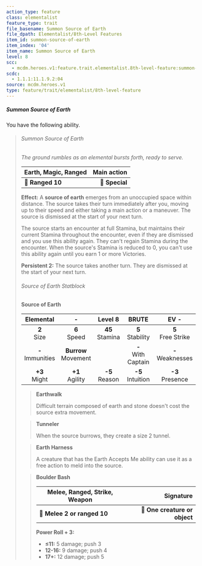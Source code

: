 ```yaml
---
action_type: feature
class: elementalist
feature_type: trait
file_basename: Summon Source of Earth
file_dpath: Elementalist/8th-Level Features
item_id: summon-source-of-earth
item_index: '04'
item_name: Summon Source of Earth
level: 8
scc:
  - mcdm.heroes.v1:feature.trait.elementalist.8th-level-feature:summon-source-of-earth
scdc:
  - 1.1.1:11.1.9.2:04
source: mcdm.heroes.v1
type: feature/trait/elementalist/8th-level-feature
---
```


##### Summon Source of Earth

You have the following ability.

<!-- -->
> ###### Summon Source of Earth
>
> *The ground rumbles as an elemental bursts forth, ready to serve.*
>
> | **Earth, Magic, Ranged** | **Main action** |
> | ------------------------ | --------------: |
> | **📏 Ranged 10**         |  **🎯 Special** |
>
> **Effect:** A **source of earth** emerges from an unoccupied space within distance. The source takes their turn immediately after you, moving up to their speed and either taking a main action or a maneuver. The source is dismissed at the start of your next turn.
>
> The source starts an encounter at full Stamina, but maintains their current Stamina throughout the encounter, even if they are dismissed and you use this ability again. They can't regain Stamina during the encounter. When the source's Stamina is reduced to 0, you can't use this ability again until you earn 1 or more Victories.
>
> **Persistent 2:** The source takes another turn. They are dismissed at the start of your next turn.
>
> ###### Source of Earth Statblock
>
> **Source of Earth**
>
> |       Elemental       |            -             |       Level 8       |          BRUTE          |          EV -          |
> | :-------------------: | :----------------------: | :-----------------: | :---------------------: | :--------------------: |
> |    **2**<br/> Size    |     **6**<br/> Speed     | **45**<br/> Stamina |  **5**<br/> Stability   | **5**<br/> Free Strike |
> | **-**<br/> Immunities | **Burrow**<br/> Movement |                     | **-**<br/> With Captain | **-**<br/> Weaknesses  |
> |   **+3**<br/> Might   |   **+1**<br/> Agility    | **-5**<br/> Reason  |  **-5**<br/> Intuition  |  **-3**<br/> Presence  |
>
> > **Earthwalk**
> >
> > Difficult terrain composed of earth and stone doesn't cost the source extra movement.
>
> > **Tunneler**
> >
> > When the source burrows, they create a size 2 tunnel.
>
> > **Earth Harness**
> >
> > A creature that has the Earth Accepts Me ability can use it as a free action to meld into the source.
>
> > **Boulder Bash**
> >
> > | **Melee, Ranged, Strike, Weapon** |                 **Signature** |
> > | --------------------------------- | ----------------------------: |
> > | **📏 Melee 2 or ranged 10**       | **🎯 One creature or object** |
> >
> > **Power Roll + 3:**
> >
> > - **≤11:** 5 damage; push 3
> > - **12-16:** 9 damage; push 4
> > - **17+:** 12 damage; push 5
